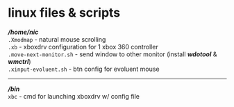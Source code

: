 # linux files & scripts      
    
***/home/nic***   
`.Xmodmap` - natural mouse scrolling  
`.xb` - xboxdrv configuration for 1 xbox 360 controller  
`.move-next-monitor.sh` - send window to other monitor (install ***wdotool*** & ***wmctrl***)   
`.xinput-evoluent.sh` - btn config for evoluent mouse  
  
---   
    
***/bin***  
`xbc` - cmd for launching xboxdrv w/ config file  
